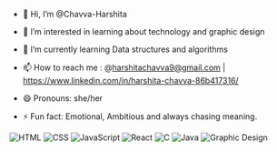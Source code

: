 - 👋 Hi, I’m @Chavva-Harshita
- 👀 I’m interested in learning about technology and graphic design
- 🌱 I’m currently learning Data structures and algorithms

- 📫 How to reach me : @harshitachavva9@gmail.com | https://www.linkedin.com/in/harshita-chavva-86b417316/ 
- 😄 Pronouns: she/her
- ⚡ Fun fact: Emotional, Ambitious and always chasing meaning.

![HTML](https://img.shields.io/badge/HTML-yellow?style=for-the-badge&logo=html&logoColor=black)
![CSS](https://img.shields.io/badge/CSS-blue?style=for-the-badge&logo=css&logoColor=black)
![JavaScript](https://img.shields.io/badge/JavaScript-orange?style=for-the-badge&logo=javascript&logoColor=black)
![React](https://img.shields.io/badge/React-61DAFB?style=for-the-badge&logo=react&logoColor=black)
![C](https://img.shields.io/badge/C-green?style=for-the-badge&logo=c&logoColor=black)
![Java](https://img.shields.io/badge/Java-red?style=for-the-badge&logo=javat&logoColor=black)
![Graphic Design](https://img.shields.io/badge/GraphicDesign-pink?style=for-the-badge)





<!---
Chavva-Harshita/Chavva-Harshita is a ✨ special ✨ repository because its `README.md` (this file) appears on your GitHub profile.
You can click the Preview link to take a look at your changes.
--->
